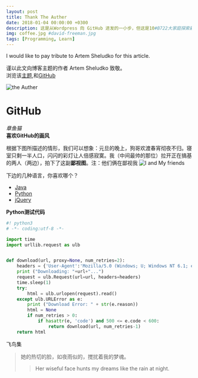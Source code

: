 ```yaml
---
layout: post
title: Thank The Auther
date: 2018-01-04 00:00:00 +0300
description: 这是从Wordpress 向 GitHub 进发的一小步，但这是10#B722大家庭探索新知的一大步 # Add post description (optional)
img: coffee.jpg #david-freeman.jpg 
tags: [Programming, Learn] 
---
```



I would like to pay tribute to Artem Sheludko for this article.

谨以此文向博客主题的作者 Artem Sheludko 致敬。<br>
浏览该[主题](http://jekyllthemes.org/themes/flexible-jekyll/),和[GitHub](https://github.com/artemsheludko/flexible-jekyll)

![the Auther]({{site.baseurl}}/assets/img/david-freeman.jpg)

# GitHub
*章鱼猫* <br>
**喜欢GitHub的画风**

根据下图所描述的情形，我们可以想象：元旦的晚上，狗哥欢渡春宵彻夜不归。寝室只剩一半人口，闪闪的彩灯让人倍感寂寞。我（中间最帅的那位）拉开正在搞基的两人（两边），拍下了这副**鄙视图**。注：他们俩在鄙视我
![I and My friends]({{site.baseurl}}/assets/img/722.jpg)

下边的几种语言，你喜欢哪个？
* [Java](https://www.imooc.com/course/list?c=java)
* [Python](https://www.imooc.com/course/list?c=python)
* [jQuery](https://www.imooc.com/course/list?c=jquery)

**Python测试代码**

``` python
#! python3
# -*- coding:utf-8 -*- 

import time
import urllib.request as ulb


def download(url, proxy=None, num_retries=2):
	headers = {'User-Agent':'Mozilla/5.0 (Windows; U; Windows NT 6.1; en-US; rv:1.9.1.6) Gecko/20091201 Firefox/3.5.6'}
	print ("Downloading: "+url+"...")
	request = ulb.Request(url=url, headers=headers)
	time.sleep(1)
	try:
		html = ulb.urlopen(request).read()
	except ulb.URLError as e:
		print ("Download Error: " + str(e.reason))
		html = None
		if num_retries > 0:
			if hasattr(e, 'code') and 500 <= e.code < 600:
				return download(url, num_retries-1)
	return html
```

飞鸟集

>她的热切的脸，如夜雨似的，搅扰着我的梦魂。
>>Her wiseful face hunts my dreams like the rain at night.

